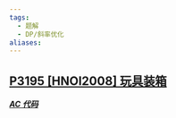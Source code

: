 ```yaml
---
tags:
  - 题解
  - DP/斜率优化
aliases:
---
```

## [P3195 [HNOI2008] 玩具装箱](https://www.luogu.com.cn/problem/P3195)



[***AC 代码***]()

```cpp

```
